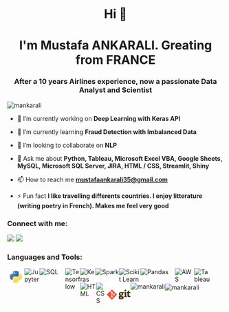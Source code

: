 <h1 align="center">Hi 👋</h1>
<h1 align="center">I'm Mustafa ANKARALI. Greating from FRANCE</h1>
<h3 align="center"> After a 10 years Airlines experience, now a passionate Data Analyst and Scientist </h3>

<p align="left"> <img src="https://komarev.com/ghpvc/?username=mankarali&label=Profile%20views&color=0e75b6&style=flat" alt="mankarali" /> </p>

- 🔭 I’m currently working on **Deep Learning with Keras API**

- 🌱 I’m currently learning **Fraud Detection with Imbalanced Data**

- 👯 I’m looking to collaborate on **NLP**

- 💬 Ask me about **Python, Tableau, Microsoft Excel VBA, Google Sheets, MySQL, Microsoft SQL Server, JIRA, HTML / CSS, Streamlit, Shiny**

- 📫 How to reach me **mustafaankarali35@gmail.com**

- ⚡ Fun fact **I like travelling differents countries. I enjoy litterature (writing poetry in French). Makes me feel very good**

<h3 align="left">Connect with me:</h3>
<p align="left">

[![](https://img.shields.io/badge/linkedin-%230077B5.svg?&style=for-the-badge&logo=linkedin&logoColor=white)](https://www.linkedin.com/in/mustafaankarali/)
[![](https://img.shields.io/badge/tableau-%2312100E.svg?&style=for-the-badge&logo=tableau&logoColor=orange)](https://public.tableau.com/en-us/s/profile/mustafa.ankarali#!/)

</p>

<h3 align="left">Languages and Tools:</h3>

<p align="left">
<img align="left" alt="Python" width="40px" src="https://raw.githubusercontent.com/github/explore/80688e429a7d4ef2fca1e82350fe8e3517d3494d/topics/python/python.png"/>
<img align="left" alt="Jupyter" width="35px" src="https://upload.wikimedia.org/wikipedia/commons/thumb/3/38/Jupyter_logo.svg/883px-Jupyter_logo.svg.png"/>
<img align="left" alt="SQL" width="60px" src="https://upload.wikimedia.org/wikipedia/commons/8/87/Sql_data_base_with_logo.png"/>
<img align="left" alt="Tensorflow" width="35px" src="https://upload.wikimedia.org/wikipedia/commons/thumb/2/2d/Tensorflow_logo.svg/1200px-Tensorflow_logo.svg.png"/>

<img align="left" alt="Keras" width="35px" src="https://upload.wikimedia.org/wikipedia/commons/thumb/a/ae/Keras_logo.svg/768px-Keras_logo.svg.png"/>

<img align="left" alt="Spark" width="55px" src="https://upload.wikimedia.org/wikipedia/commons/thumb/f/f3/Apache_Spark_logo.svg/582px-Apache_Spark_logo.svg.png"/>

<img align="left" alt="Scikit Learn" width="50px" src="https://encrypted-tbn0.gstatic.com/images?q=tbn:ANd9GcTWqe8229UE1DsRYR06QaKSop6cyWqcewXbXw&usqp=CAU" />

<img align="left" alt="Pandas" width="80px" src="https://upload.wikimedia.org/wikipedia/commons/thumb/e/ed/Pandas_logo.svg/1200px-Pandas_logo.svg.png"/>

<img align="left" alt="AWS" width="45px" src="https://upload.wikimedia.org/wikipedia/commons/thumb/9/93/Amazon_Web_Services_Logo.svg/768px-Amazon_Web_Services_Logo.svg.png"/>

<img align="left" alt="Tableau" width="40px" src="https://encrypted-tbn0.gstatic.com/images?q=tbn:ANd9GcQVw8Ka8GJ6Oqnjwdj47ZIPyFijvcLJgqKhfg&usqp=CAU" />

<img align="left" alt="HTML" width="37px" src="https://upload.wikimedia.org/wikipedia/commons/thumb/6/61/HTML5_logo_and_wordmark.svg/768px-HTML5_logo_and_wordmark.svg.png"/>

<img align="left" alt="CSS" width="25px" src="https://upload.wikimedia.org/wikipedia/commons/thumb/d/d5/CSS3_logo_and_wordmark.svg/544px-CSS3_logo_and_wordmark.svg.png"/>

<img align="left" alt="Git" width="55px" src="https://raw.githubusercontent.com/github/explore/80688e429a7d4ef2fca1e82350fe8e3517d3494d/topics/git/git.png"/>

</p>



<p><img align="left" src="https://github-readme-stats.vercel.app/api/top-langs?username=mankarali&show_icons=true&locale=en&layout=compact" alt="mankarali" /></p>

<p>&nbsp;<img align="center" src="https://github-readme-stats.vercel.app/api?username=mankarali&show_icons=true&locale=en" alt="mankarali" /></p>
